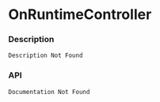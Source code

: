 # OnRuntimeController

### Description

    Description Not Found

### API

    Documentation Not Found
